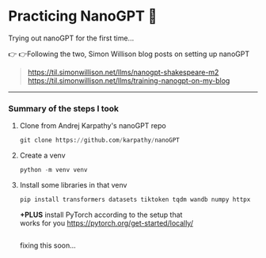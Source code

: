 # Practicing NanoGPT 🤖
 Trying out nanoGPT for the first time...

:point_right: 👉Following the two, Simon Willison blog posts on setting up nanoGPT
> https://til.simonwillison.net/llms/nanogpt-shakespeare-m2
> https://til.simonwillison.net/llms/training-nanogpt-on-my-blog


___
### Summary of the steps I took

1. Clone from Andrej Karpathy's nanoGPT repo
    ```py
    git clone https://github.com/karpathy/nanoGPT
    ```
    
2.  Create a venv
    ```py
    python -m venv venv
    ```
    
3. Install some libraries in that venv
    ```py
    pip install transformers datasets tiktoken tqdm wandb numpy httpx
    ```
    **+PLUS** install PyTorch according to the setup that
    </br>
        works for you https://pytorch.org/get-started/locally/
    ```py
    
    ```
    fixing this soon...
